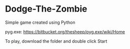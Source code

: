 # Dodge-The-Zombie
Simple game created using Python

pyg.exe: https://bitbucket.org/thesheep/pyg.exe/wiki/Home

To play, download the folder and double click Start
